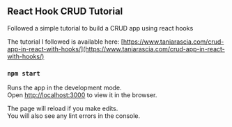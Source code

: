 ## React Hook CRUD Tutorial

Followed a simple tutorial to build a CRUD app using react hooks

The tutorial I followed is available here: [https://www.taniarascia.com/crud-app-in-react-with-hooks/](https://www.taniarascia.com/crud-app-in-react-with-hooks/)

### `npm start`

Runs the app in the development mode.<br>
Open [http://localhost:3000](http://localhost:3000) to view it in the browser.

The page will reload if you make edits.<br>
You will also see any lint errors in the console.